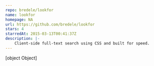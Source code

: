 ```yaml
---
repo: bredele/lookfor
name: lookfor
homepage: NA
url: https://github.com/bredele/lookfor
stars: 4
starredAt: 2015-03-13T00:41:37Z
description: |-
    Client-side full-text search using CSS and built for speed.
---
```


[object Object]
